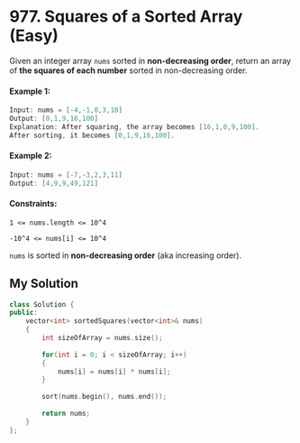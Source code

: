 # 977. Squares of a Sorted Array (Easy)

Given an integer array `nums` sorted in **non-decreasing order**, return an array of **the squares of each number** sorted in non-decreasing order.

#### Example 1:

```c++
Input: nums = [-4,-1,0,3,10]
Output: [0,1,9,16,100]
Explanation: After squaring, the array becomes [16,1,0,9,100].
After sorting, it becomes [0,1,9,16,100].
```


#### Example 2:

```c++
Input: nums = [-7,-3,2,3,11]
Output: [4,9,9,49,121]
```

#### Constraints:
`1 <= nums.length <= 10^4`

`-10^4 <= nums[i] <= 10^4`

`nums` is sorted in **non-decreasing order** (aka increasing order).


## My Solution

```c++
class Solution {
public:
    vector<int> sortedSquares(vector<int>& nums)
    {
        int sizeOfArray = nums.size();
        
        for(int i = 0; i < sizeOfArray; i++)
        {
            nums[i] = nums[i] * nums[i];
        }
        
        sort(nums.begin(), nums.end());
        
        return nums;
    }
};
```
